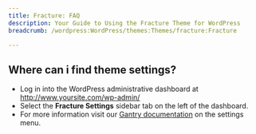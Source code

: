 ```yaml
---
title: Fracture: FAQ
description: Your Guide to Using the Fracture Theme for WordPress
breadcrumb: /wordpress:WordPress/themes:Themes/fracture:Fracture

---
```


Where can i find theme settings?
-----
* Log in into the WordPress administrative dashboard at http://www.yoursite.com/wp-admin/
* Select the **Fracture Settings** sidebar tab on the left of the dashboard.
* For more information visit our [Gantry documentation][gantry] on the settings menu.



[gantry]: http://gantry-framework.org/documentation/wordpress/configure/